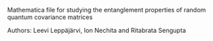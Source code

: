 Mathematica file for studying the entanglement properties of random quantum covariance matrices

Authors: Leevi Leppäjärvi, Ion Nechita and Ritabrata Sengupta

